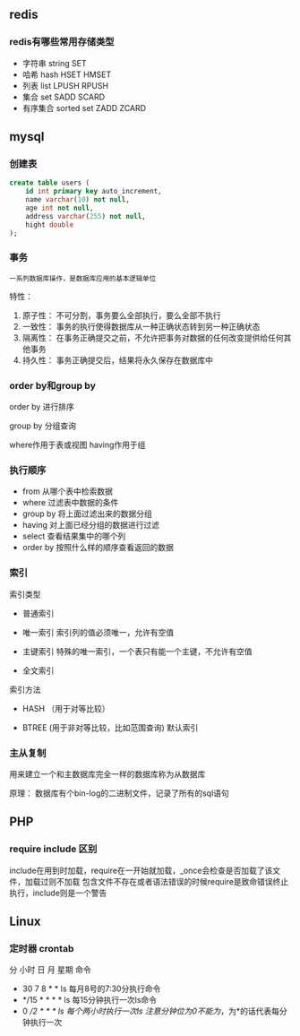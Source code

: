 ## redis

### redis有哪些常用存储类型
+ 字符串 string SET
+ 哈希 hash HSET HMSET
+ 列表 list LPUSH RPUSH
+ 集合 set SADD SCARD
+ 有序集合 sorted set ZADD ZCARD


## mysql

### 创建表
```sql
create table users (
    id int primary key auto_increment,
    name varchar(10) not null,
    age int not null,
    address varchar(255) not null,
    hight double
);
```

### 事务
    一系列数据库操作，是数据库应用的基本逻辑单位
特性：
1. 原子性： 不可分割，事务要么全部执行，要么全部不执行
2. 一致性： 事务的执行使得数据库从一种正确状态转到另一种正确状态
3. 隔离性： 在事务正确提交之前，不允许把事务对数据的任何改变提供给任何其他事务
4. 持久性： 事务正确提交后，结果将永久保存在数据库中

### order by和group by

order by 进行排序

group by 分组查询

where作用于表或视图
having作用于组

### 执行顺序

- from 从哪个表中检索数据
- where 过滤表中数据的条件
- group by 将上面过滤出来的数据分组
- having 对上面已经分组的数据进行过滤
- select 查看结果集中的哪个列
- order by 按照什么样的顺序查看返回的数据

### 索引
索引类型

- 普通索引

- 唯一索引 索引列的值必须唯一，允许有空值

- 主键索引 特殊的唯一索引，一个表只有能一个主键，不允许有空值

- 全文索引 

索引方法

- HASH （用于对等比较）

- BTREE (用于非对等比较，比如范围查询) 默认索引

### 主从复制
用来建立一个和主数据库完全一样的数据库称为从数据库

原理：
数据库有个bin-log的二进制文件，记录了所有的sql语句

## PHP

### require include 区别

include在用到时加载，require在一开始就加载，_once会检查是否加载了该文件，加载过则不加载
包含文件不存在或者语法错误的时候require是致命错误终止执行，include则是一个警告


## Linux

### 定时器 crontab

分 小时 日 月 星期 命令  
- 30 7 8 * * ls 每月8号的7:30分执行命令  
- */15 * * * * ls 每15分钟执行一次ls命令  
- 0 */2 * * * ls 每个两小时执行一次ls 注意分钟位为0不能为*，为*的话代表每分钟执行一次  